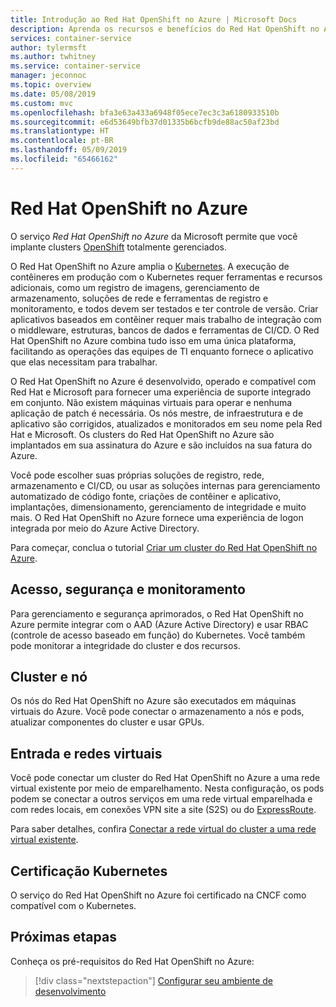 ```yaml
---
title: Introdução ao Red Hat OpenShift no Azure | Microsoft Docs
description: Aprenda os recursos e benefícios do Red Hat OpenShift no Azure na Microsoft para implantar e gerenciar aplicativos baseados em contêiner.
services: container-service
author: tylermsft
ms.author: twhitney
ms.service: container-service
manager: jeconnoc
ms.topic: overview
ms.date: 05/08/2019
ms.custom: mvc
ms.openlocfilehash: bfa3e63a433a6948f05ece7ec3c3a6180933510b
ms.sourcegitcommit: e6d53649bfb37d01335b6bcfb9de88ac50af23bd
ms.translationtype: HT
ms.contentlocale: pt-BR
ms.lasthandoff: 05/09/2019
ms.locfileid: "65466162"
---
```

# <a name="azure-red-hat-openshift"></a>Red Hat OpenShift no Azure

O serviço *Red Hat OpenShift no Azure* da Microsoft permite que você implante clusters [OpenShift](https://www.openshift.com/) totalmente gerenciados.

O Red Hat OpenShift no Azure amplia o [Kubernetes](https://kubernetes.io/). A execução de contêineres em produção com o Kubernetes requer ferramentas e recursos adicionais, como um registro de imagens, gerenciamento de armazenamento, soluções de rede e ferramentas de registro e monitoramento, e todos devem ser testados e ter controle de versão. Criar aplicativos baseados em contêiner requer mais trabalho de integração com o middleware, estruturas, bancos de dados e ferramentas de CI/CD. O Red Hat OpenShift no Azure combina tudo isso em uma única plataforma, facilitando as operações das equipes de TI enquanto fornece o aplicativo que elas necessitam para trabalhar.

O Red Hat OpenShift no Azure é desenvolvido, operado e compatível com Red Hat e Microsoft para fornecer uma experiência de suporte integrado em conjunto. Não existem máquinas virtuais para operar e nenhuma aplicação de patch é necessária. Os nós mestre, de infraestrutura e de aplicativo são corrigidos, atualizados e monitorados em seu nome pela Red Hat e Microsoft. Os clusters do Red Hat OpenShift no Azure são implantados em sua assinatura do Azure e são incluídos na sua fatura do Azure.

Você pode escolher suas próprias soluções de registro, rede, armazenamento e CI/CD, ou usar as soluções internas para gerenciamento automatizado de código fonte, criações de contêiner e aplicativo, implantações, dimensionamento, gerenciamento de integridade e muito mais. O Red Hat OpenShift no Azure fornece uma experiência de logon integrada por meio do Azure Active Directory.

Para começar, conclua o tutorial [Criar um cluster do Red Hat OpenShift no Azure](tutorial-create-cluster.md).

## <a name="access-security-and-monitoring"></a>Acesso, segurança e monitoramento

Para gerenciamento e segurança aprimorados, o Red Hat OpenShift no Azure permite integrar com o AAD (Azure Active Directory) e usar RBAC (controle de acesso baseado em função) do Kubernetes. Você também pode monitorar a integridade do cluster e dos recursos.

## <a name="cluster-and-node"></a>Cluster e nó

Os nós do Red Hat OpenShift no Azure são executados em máquinas virtuais do Azure. Você pode conectar o armazenamento a nós e pods, atualizar componentes do cluster e usar GPUs.

## <a name="virtual-networks-and-ingress"></a>Entrada e redes virtuais

Você pode conectar um cluster do Red Hat OpenShift no Azure a uma rede virtual existente por meio de emparelhamento. Nesta configuração, os pods podem se conectar a outros serviços em uma rede virtual emparelhada e com redes locais, em conexões VPN site a site (S2S) ou do [ExpressRoute](https://docs.microsoft.com/azure/expressroute/).

Para saber detalhes, confira [Conectar a rede virtual do cluster a uma rede virtual existente](tutorial-create-cluster.md#optional-connect-the-clusters-virtual-network-to-an-existing-virtual-network).

## <a name="kubernetes-certification"></a>Certificação Kubernetes

O serviço do Red Hat OpenShift no Azure foi certificado na CNCF como compatível com o Kubernetes.

## <a name="next-steps"></a>Próximas etapas

Conheça os pré-requisitos do Red Hat OpenShift no Azure:

> [!div class="nextstepaction"]
> [Configurar seu ambiente de desenvolvimento](howto-setup-environment.md)
